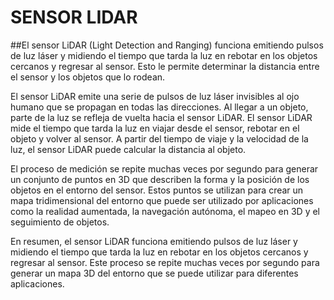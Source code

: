 # SENSOR LIDAR

##El sensor LiDAR (Light Detection and Ranging) funciona emitiendo pulsos de luz láser y midiendo el tiempo que tarda la luz en rebotar en los objetos cercanos y regresar al sensor. Esto le permite determinar la distancia entre el sensor y los objetos que lo rodean.

El sensor LiDAR emite una serie de pulsos de luz láser invisibles al ojo humano que se propagan en todas las direcciones. Al llegar a un objeto, parte de la luz se refleja de vuelta hacia el sensor LiDAR. El sensor LiDAR mide el tiempo que tarda la luz en viajar desde el sensor, rebotar en el objeto y volver al sensor. A partir del tiempo de viaje y la velocidad de la luz, el sensor LiDAR puede calcular la distancia al objeto.

El proceso de medición se repite muchas veces por segundo para generar un conjunto de puntos en 3D que describen la forma y la posición de los objetos en el entorno del sensor. Estos puntos se utilizan para crear un mapa tridimensional del entorno que puede ser utilizado por aplicaciones como la realidad aumentada, la navegación autónoma, el mapeo en 3D y el seguimiento de objetos.

En resumen, el sensor LiDAR funciona emitiendo pulsos de luz láser y midiendo el tiempo que tarda la luz en rebotar en los objetos cercanos y regresar al sensor. Este proceso se repite muchas veces por segundo para generar un mapa 3D del entorno que se puede utilizar para diferentes aplicaciones.
